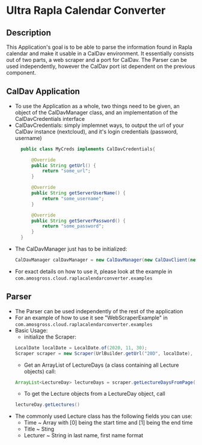 # Ultra Rapla Calendar Converter

## Description
This Application's goal is to be able to parse the information found in Rapla calendar and make it usable in a CalDav environment.
It essentially consists out of two parts, a web scraper and a port for CalDav. The Parser can be used independently, however the CalDav port ist dependent on the previous component.

## CalDav Application
- To use the Application as a whole, two things need to be given, an object of the CalDavManager class, and an implementation of the CalDavCredentials interface
- CalDavCredentials: simply implemnet ways, to output the url of your CalDav instance (nextcloud), and it's login credentials (password, username)
    ```java
      public class MyCreds implements CalDavCredentials{
  
          @Override
          public String getUrl() {
              return "some_url";
          }
  
          @Override
          public String getServerUserName() {
              return "some_username";
          }
  
          @Override
          public String getServerPassword() {
              return "some_password";
          }
      }
  ```
- The CalDavManager just has to be initialized:
  ```java
  CalDavManager calDavManager = new CalDavManager(new CalDavClient(new MyCreds()));
  ```
- For exact details on how to use it, please look at the example in ``com.amosgross.cloud.raplacalendarconverter.examples``

## Parser
- The Parser can be used independently of the rest of the application
- For an example of how to use it see "WebScraperExample" in ``com.amosgross.cloud.raplacalendarconverter.examples``
- Basic Usage:
    - initialize the Scraper:
    ```java
    LocalDate localDate = LocalDate.of(2020, 11, 30);
    Scraper scraper = new Scraper(UrlBuilder.getUrl("20D", localDate), localDate);
    ```
    - Get an ArrayList of LectureDays (a class containing all Lecture objects) call:
    ```java
    ArrayList<LectureDay> lectureDays = scraper.getLectureDaysFromPage();
    ```
    - To get the Lecture objects from a LectureDay object, call 
    ```java
    lectureDay.getLectures()
    ```
- The commonly used Lecture class has the following fields you can use:
    - Time ~ Array with [0] being the start time and [1] being the end time
    - Title ~ Sting
    - Lecturer ~ String in last name, first name format